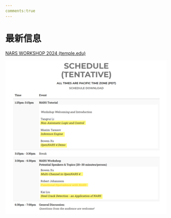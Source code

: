 ```yaml
---
comments:true
---
```

# 最新信息

[NARS WORKSHOP 2024 (temple.edu)](https://cis.temple.edu/tagit/events/workshop2024/)

![1721513548145](image/news/1721513548145.png)
